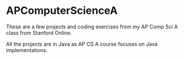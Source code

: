 # APComputerScienceA
These are a few projects and coding exercises from my AP Comp Sci A class from Stanford Online. 

All the projects are in Java as AP CS A course focuses on Java implementations.
